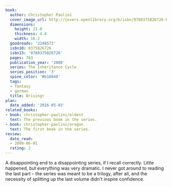 ```yaml
---
book:
  author: Christopher Paolini
  cover_image_url: http://covers.openlibrary.org/b/isbn/9780375826726-L.jpg
  dimensions:
    height: 21.0
    thickness: 4.8
    width: 16.2
  goodreads: '2248573'
  isbn10: 0375826726
  isbn13: '9780375826726'
  pages: 763
  publication_year: '2008'
  series: The Inheritance Cycle
  series_position: '3'
  spine_color: '#b18640'
  tags:
  - fantasy
  - german
  title: Brisingr
plan:
  date_added: '2016-05-03'
related_books:
- book: christopher-paolini/eldest
  text: The previous book in the series.
- book: christopher-paolini/eragon
  text: The first book in the series.
review:
  date_read:
  - 2009-06-01
  rating: 2
---
```


A disappointing end to a disappointing series, if I recall correctly. Little happened, but everything was very dramatic.
I never got around to reading the last part – the series was meant to be a trilogy, after all, and the necessity of
splitting up the last volume didn't inspire confidence.
